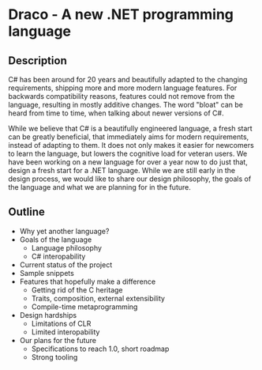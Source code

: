 # Draco - A new .NET programming language

## Description

C# has been around for 20 years and beautifully adapted to the changing requirements, shipping more and more modern language features. For backwards compatibility reasons, features could not remove from the language, resulting in mostly additive changes. The word "bloat" can be heard from time to time, when talking about newer versions of C#.

While we believe that C# is a beautifully engineered language, a fresh start can be greatly beneficial, that immediately aims for modern requirements, instead of adapting to them. It does not only makes it easier for newcomers to learn the language, but lowers the cognitive load for veteran users. We have been working on a new language for over a year now to do just that, design a fresh start for a .NET language. While we are still early in the design process, we would like to share our design philosophy, the goals of the language and what we are planning for in the future.

## Outline

 * Why yet another language?
 * Goals of the language
   * Language philosophy
   * C# interopability
 * Current status of the project
 * Sample snippets
 * Features that hopefully make a difference
   * Getting rid of the C heritage
   * Traits, composition, external extensibility
   * Compile-time metaprogramming
 * Design hardships
   * Limitations of CLR
   * Limited interopability
 * Our plans for the future
   * Specifications to reach 1.0, short roadmap
   * Strong tooling
